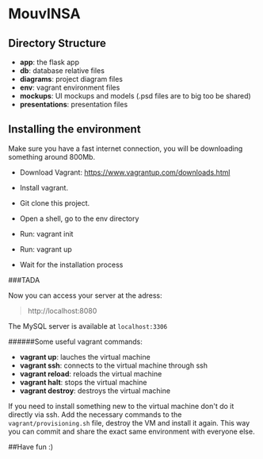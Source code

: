 MouvINSA
========

Directory Structure
-------------------
- __app__: the flask app
- __db__: database relative files
- __diagrams__: project diagram files
- __env__: vagrant environment files
- __mockups__: UI mockups and models (.psd files are to big too be shared)
- __presentations__: presentation files

Installing the environment
--------------------------

Make sure you have a fast internet connection, you will be downloading something around 800Mb.

- Download Vagrant: https://www.vagrantup.com/downloads.html
- Install vagrant.

- Git clone this project.
- Open a shell, go to the env directory
- Run: vagrant init
- Run: vagrant up
- Wait for the installation process

###TADA

Now you can access your server at the adress:
> http://localhost:8080

The MySQL server is available at `localhost:3306`

######Some useful vagrant commands:
  - __vagrant up__: lauches the virtual machine
  - __vagrant ssh__: connects to the virtual machine through ssh
  - __vagrant reload__: reloads the virtual machine
  - __vagrant halt__: stops the virtual machine
  - __vagrant destroy__: destroys the virtual machine

If you need to install something new to the virtual machine don't do it directly via ssh.
Add the necessary commands to the `vagrant/provisioning.sh` file, destroy the VM and install it again.
This way you can commit and share the exact same environment with everyone else.

##Have fun :)